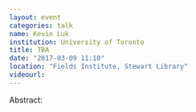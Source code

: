 ```yaml
---
layout: event
categories: talk
name: Kevin Luk
institution: University of Toronto
title: TBA
date: "2017-03-09 11:10"
location: "Fields Institute, Stewart Library"
videourl: 
---
```

Abstract:
